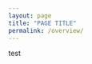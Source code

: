 ```yaml
---
layout: page
title: "PAGE TITLE"
permalink: /overview/
---
```

<link rel="stylesheet" href="/css/style.css"><link rel="stylesheet" href="/assets/css/style.css?v=07f9abc06ad55cffb2433692575c223659db012e" media="screen">
   
<div class="shell">

test
</div>
